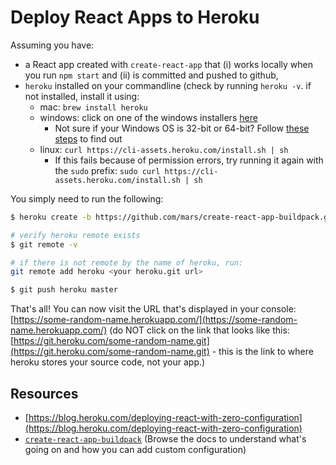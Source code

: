 # Deploy React Apps to Heroku

Assuming you have:

* a React app created with `create-react-app` that \(i\) works locally when you run `npm start` and \(ii\) is committed and pushed to github,
* `heroku` installed on your commandline \(check by running `heroku -v`. if not installed, install it using:
  * mac: `brew install heroku`
  * windows: click on one of the windows installers [here](https://devcenter.heroku.com/articles/heroku-cli#download-and-install)
    * Not sure if your Windows OS is 32-bit or 64-bit? Follow [these steps](https://www.techjunkie.com/check-windows-10-32-64-bit/) to find out
  * linux:  `curl https://cli-assets.heroku.com/install.sh | sh`
    * If this fails because of permission errors, try running it again with the `sudo` prefix: `sudo curl https://cli-assets.heroku.com/install.sh | sh`

 You simply need to run the following:

```bash
$ heroku create -b https://github.com/mars/create-react-app-buildpack.git

# verify heroku remote exists
$ git remote -v 

# if there is not remote by the name of heroku, run: 
git remote add heroku <your heroku.git url>

$ git push heroku master
```



That's all! You can now visit the URL that's displayed in your console: [https://some-random-name.herokuapp.com/](https://some-random-name.herokuapp.com/) \(do NOT click on the link that looks like this: [https://git.heroku.com/some-random-name.git](https://git.heroku.com/some-random-name.git) - this is the link to where heroku stores your source code, not your app.\)

## Resources

* [https://blog.heroku.com/deploying-react-with-zero-configuration](https://blog.heroku.com/deploying-react-with-zero-configuration)
* [`create-react-app-buildpack`](https://github.com/mars/create-react-app-buildpack) \(Browse the docs to understand what's going on and how you can add custom configuration\)

